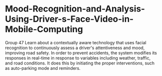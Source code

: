 # Mood-Recognition-and-Analysis-Using-Driver-s-Face-Video-in-Mobile-Computing
Group 47
Learn about a contextually aware technology that uses facial recognition to continuously assess a driver's attentiveness and mood, improving road safety. In order to prevent accidents, the system modifies its responses in real-time in response to variables including weather, traffic, and road conditions. It does this by initiating the proper interventions, such as auto-parking mode and reminders.
